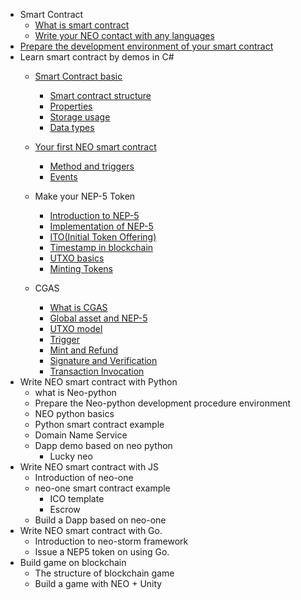 - Smart Contract
    - [What is smart contract](What_is_smart_contract.md)
    - [Write your  NEO contact with any languages](What_is_smart_contract.md#write-smart-contracts-in-any-language)
- [Prepare the development environment of your smart contract](Development_set_up.md)
- Learn smart contract by demos in C#
	- [Smart Contract basic](Smart_Contract_basics.md)
		- [Smart contract structure](Smart_Contract_basics.md#contract-structure)
		- [Properties](Smart_Contract_basics.md#constract-property)
		- [Storage usage](Smart_Contract_basics.md#storage-property)
		- [Data types](Smart_Contract_basics.md#data-type)
    - [Your first NEO smart contract](Smart_Contract_basics.md)
		- [Method and triggers](Smart_Contract_basics.md#trigger)
		- [Events](Smart_Contract_basics.md#events)

	- Make your NEP-5 Token
		- [Introduction to NEP-5](What_is_nep5.md#introduction-to-nep-5)
		- [Implementation of NEP-5](What_is_nep5.md#implementation-of-nep-5)
		- [ITO(Initial Token Offering)](Give_an_ITO.md#give-an-ito-initial-token-offering)
		- [Timestamp in blockchain](Give_an_ITO.md#timestamp)
		- [UTXO basics](UTXO.md)
		- [Minting Tokens](Give_an_ITO.md#minttoken)
	- CGAS
		- [What is CGAS](cgas/1_what_is_cgas.md)
		- [Global asset and NEP-5](cgas/2_global_asset_and_nep5.md)
		- [UTXO model](cgas/3_utxo_model.md)
		- [Trigger](cgas/4_trigger.md)
		- [Mint and Refund](cgas/5_minttokens_and_refund.md)
		- [Signature and Verification](cgas/6_signature_and_verification.md)
		- [Transaction Invocation](cgas/7_invocation.md)
- Write NEO smart contract with Python
	- what is Neo-python
	- Prepare the Neo-python development procedure environment
	- NEO python basics
	- Python smart contract example
	- Domain Name Service
	- Dapp demo based on neo python
		- Lucky neo
- Write NEO smart contract with JS
	- Introduction of neo-one
	- neo-one smart contract example
		- ICO template
		- Escrow
	- Build a Dapp based on neo-one
- Write NEO smart contract with Go.
	- Introduction to neo-storm framework
	- Issue a NEP5 token on using Go.
- Build game on blockchain
	- The structure of blockchain game
	- Build a game with NEO + Unity
